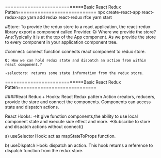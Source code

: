 ============================Basic React Redux Patten============================
npx create-react-app react-redux-app
yarn add redux react-redux
rfce
yarn start

#Store:
To provide the redux store to a react application, the react-redux library export a component called Provider.
Q:  Where we provide the store?
Ans:Typically it is at the top of the App component. As we provide the store to every component in your application component tree.

#connect: 
    connect function connects react component to redux store.

    Q: How we can hold redux state and dispatch an action from within react component.?

    ~selectors: returns some state information from the redux store.
============================Basic React Redux Patten============================

####React Redux + Hooks:
React Redux pattern
Action creators, reducers, provide the store and connect the components.
Components can access state and dispatch actions.

React Hooks: 
 ->It give function components,the ability to use local component state and execute side effect and more.
 ->Subscribe to store and dispatch actions without connect()

a) useSelector Hook: 
act as mapStateToProps function.

b) useDispatch Hook:
dispatch an action.
This hook returns a reference to dispatch function from the redux store. 



